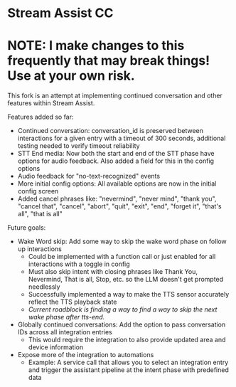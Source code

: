 # Stream Assist CC

# NOTE: I make changes to this frequently that may break things! Use at your own risk.

This fork is an attempt at implementing continued conversation and other features within Stream Assist.

Features added so far:
* Continued conversation: conversation_id is preserved between interactions for a given entry with a timeout of 300 seconds, additional testing needed to verify timeout reliability
* STT End media: Now both the start and end of the STT phase have options for audio feedback. Also added a field for this in the config options
* Audio feedback for "no-text-recognized" events
* More initial config options: All available options are now in the initial config screen
* Added cancel phrases like: "nevermind", "never mind", "thank you", "cancel that", "cancel",
    "abort", "quit", "exit", "end", "forget it", "that's all", "that is all"

Future goals:
* Wake Word skip: Add some way to skip the wake word phase on follow up interactions
   * Could be implemented with a function call or just enabled for all interactions with a toggle in config
   * Must also skip intent with closing phrases like Thank You, Nevermind, That is all, Stop, etc. so the LLM doesn't get prompted needlessly
   * Successfully implemented a way to make the TTS sensor accurately reflect the TTS playback state
   * *Current roadblock is finding a way to find a way to skip the next wake phase after tts-end.*
* Globally continued conversations: Add the option to pass conversation IDs across all integration entries
   * This would require the integration to also provide updated area and device information
* Expose more of the integration to automations
  * Example: A service call that allows you to select an integration entry and trigger the assistant pipeline at the intent phase with predefined data
